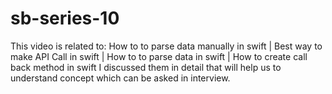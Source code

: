 # sb-series-10
This video is related to:  How to to parse data manually in swift |  Best way to make API Call in swift | How to to parse data in swift | How to create call back method in swift   I discussed them in detail that will help us to understand concept which can be asked in interview.
